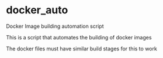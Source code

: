 # docker_auto

Docker Image building automation script

This is a script that automates the building of docker images

The docker files must have similar build stages for this to work